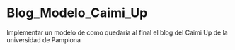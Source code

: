 # Blog_Modelo_Caimi_Up
Implementar un modelo de como quedaría al final el blog del Caimi Up de la universidad de Pamplona
